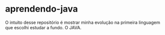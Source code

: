 # aprendendo-java
O intuito desse repositório é mostrar minha evolução na primeira linguagem que escolhi estudar a fundo. O JAVA.
